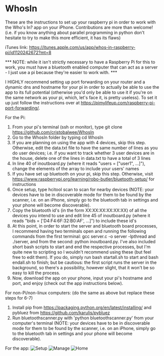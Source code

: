 # WhosIn
These are the instructions to set up your raspberry pi in order to work with the Who's In? app on your iPhone. Contributions are more than welcome! (i.e. if you know anything about parallel programming in python don't hesitate to try to make this more efficient, it has its flaws)

iTunes link: https://itunes.apple.com/us/app/whos-in-raspberry-pi/id1120242672?mt=8

*** NOTE: while it isn't strictly necessary to have a Raspberry Pi for this to work, you must have a bluetooth enabled computer that can act as a server - I just use a pi because they're easier to work with. ***

I HIGHLY recommend setting up port forwarding on your router and a dynamic dns and hostname for your pi in order to actually be able to use the app to its full potential (otherwise you'd only be able to use it if you're on the same network as your pi, which, let's face it, is pretty useless). To set it up just follow the instructions over at https://pimylifeup.com/raspberry-pi-port-forwarding/.

For the Pi:

1. From your pi's terminal (ssh or monitor), type git clone https://github.com/cristobalwee/WhosIn
2. Go to the WhosIn folder by typing cd WhosIn
3. If you are planning on using the app with 4 devices, skip this step. Otherwise, edit the data.txt file to have the same number of lines as you do user devices; i.e. if you want to track whether 3 user devices are in the house, delete one of the lines in data.txt to have a total of 3 lines
4. In line 40 of inoutboard.py (where it reads "users = ["user1", ...]"), change the elements of the array to include your users' names
5. If you have set up bluetooth on your pi, skip this step. Otherwise, visit https://www.raspberrypi.org/learning/robo-butler/bluetooth-setup/ for instructions
6. Once setup, type hcitool scan to scan for nearby devices (NOTE: your devices have to be in discoverable mode for them to be found by the scanner, i.e. on an iPhone, simply go to the bluetooth tab in settings and your phone will become discoverable).
7. Copy the bluetooth id's (in the form XX:XX:XX:XX:XX:XX) of all the devices you intend to use and edit line 45 of inoutboard.py (where it reads "bids = ['D4:F4:6F:32:B0:AF', ...]") to include these id's
8. At this point, in order to start the server and bluetooth board processes, I recommend having two terminals open and running the following commands from the first terminal: gcc server.c -o server -lpthread and ./server, and from the second: python inoutboard.py. I've also included short bash scripts to start and end the respective processes, but I'm quite new to scripting so I wouldn't recommend using these (but feel free to edit them). If you do, simply run bash startall.sh to start and bash endall.sh to finish; but be cautious: the first script runs the server in the background, so there's a possibility, however slight, that it won't be so easy to kill the process.
9. Now, download the app on your phone, input your pi's hostname and port, and enjoy (check out the app instructions below).

For non-Pi/non-linux computers: (do the same as above but replace these steps for 6-7)

1. Install pip from https://packaging.python.org/en/latest/installing/ and pybluez from https://github.com/karulis/pybluez
2. Run bluetoothscanner.py with 'python bluetoothscanner.py' from your computer's terminal (NOTE: your devices have to be in discoverable mode for them to be found by the scanner, i.e. on an iPhone, simply go to the bluetooth tab in settings and your phone will become discoverable).

For the app:
![Setup](https://cloud.githubusercontent.com/assets/8813763/15724280/63a46514-2814-11e6-9043-bb5709338e30.png)
![Manage](https://cloud.githubusercontent.com/assets/8813763/15724294/6b2f45b0-2814-11e6-93f8-199d4e561f5f.png)
![Home](https://cloud.githubusercontent.com/assets/8813763/15724852/fc95d440-2816-11e6-9c0a-4dd650e06cae.png)
